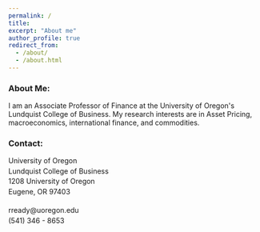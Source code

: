 ```yaml
---
permalink: /
title: 
excerpt: "About me"
author_profile: true
redirect_from: 
  - /about/
  - /about.html
---
```





<h3> About Me: </h3>
<p> I am an Associate Professor of Finance at the University of Oregon's Lundquist College of Business. My research interests are in Asset Pricing, macroeconomics, international finance, and commodities. </p>

<h3> Contact: </h3>
<p style = "margin-top: 0em;margin-bottom :.25em"> University of Oregon </p>
<p style = "margin-top: 0em;margin-bottom :.25em"> Lundquist College of Business </p>
<p style = "margin-top: 0em;margin-bottom :.25em"> 1208 University of Oregon </p>
<p style = "margin-top: 0em;margin-bottom :.25em"> Eugene, OR 97403 </p>
<br>
<p style = "margin-top: 0em;margin-bottom :.25em"> rready@uoregon.edu </p>
<p style = "margin-top: 0em;margin-bottom :.25em"> (541) 346 - 8653 </p>


